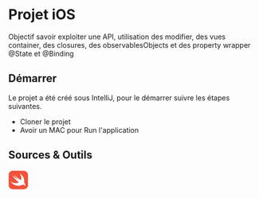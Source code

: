 # Projet iOS

Objectif savoir exploiter une API, utilisation des modifier, des vues container, des closures, des observablesObjects et des property wrapper @State et @Binding

## Démarrer

Le projet a été créé sous IntelliJ, pour le démarrer suivre les étapes suivantes.

- Cloner le projet
- Avoir un MAC pour Run l'application

## Sources & Outils

<a href="https://developer.apple.com/swift/" target="_blank" rel="noreferrer"> <img src="https://raw.githubusercontent.com/devicons/devicon/master/icons/swift/swift-original.svg" alt="swift" width="40" height="40"/> </a>
